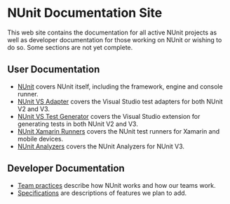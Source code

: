 # NUnit Documentation Site

This web site contains the documentation for all active NUnit projects as well as developer documentation for those working on NUnit or wishing to do so. Some sections are not yet complete.

## User Documentation

* [NUnit](xref:intro) covers NUnit itself, including the framework, engine and console runner.
* [NUnit VS Adapter](xref:vstestadapterinstallation) covers the Visual Studio test adapters for both NUnit V2 and V3.
* [NUnit VS Test Generator](xref:vstestgenerator) covers the Visual Studio extension for generating tests in both NUnit V2 and V3.
* [NUnit Xamarin Runners](xref:xamarinrunners) covers the NUnit test runners for Xamarin and mobile devices.
* [NUnit Analyzers](xref:nunitanalyzers) covers the NUnit Analyzers for NUnit V3.

## Developer Documentation

* [Team practices](xref:teampractices) describe how NUnit works and how our teams work.
* [Specifications](xref:Specifications) are descriptions of features we plan to add.
